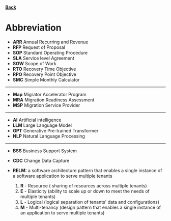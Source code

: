 #### [Back](./README.md)

# Abbreviation

* **ARR** Annual Recurring and Revenue
* **RFP** Request of Proposal
* **SOP** Standard Operating Procedure
* **SLA** Service level Agreement
* **SOW** Scope of Work
* **RTO** Recovery Time Objective
* **RPO** Recovery Point Objective
* **SMC** Simple Monthly Calculator 

------------------

* **Map** Migrator Accelerator Program
* **MRA** Migration Readiness Assessment
* **MSP** Migration Service Provider

------------

* **AI** Artificial intelligence
* **LLM** Large Language Model
* **GPT** Generative Pre-trained Transformer
* **NLP** Natural Language Processing

---------   
* **BSS** Business Support System

* **CDC** Change Data Capture

* **RELM:** a software architecture pattern that enables a single instance of a software application to serve multiple tenants
    1. **R** - Resource ( sharing of resources across multiple tenants)
    2. **E** - Elasticity (ability to scale up or down to meet the needs of multiple tenants)
    3. **L** - Logical (logical separation of tenants' data and configurations)
    4. **M** - Multi-tenancy (design pattern that enables a single instance of an application to serve multiple tenants)